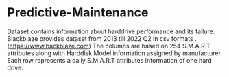 # Predictive-Maintenance


Dataset contains information about harddrive  performance and its failure.
Blackblaze provides dataset from 2013 till 2022 Q2 in csv formats .(https://www.backblaze.com)
The columns are based on 254 S.M.A.R.T attributes along with Harddisk Model information assigned by manufacturer.
Each row represents a daily  S.M.A.R.T attributes information of one hard drive.






